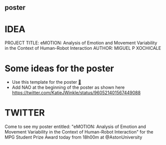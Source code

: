 poster
---


# IDEA

PROJECT TITLE: eMOTION: Analysis of Emotion and Movement Variability in the Context of Human-Robot Interaction
AUTHOR: MIGUEL P XOCHICALE



# Some ideas for the poster

* Use this template for the poster [:link:](https://github.com/mxochicale/hai2017/tree/master/poster)
* Add NAO at the beginning of the poster as shown here https://twitter.com/KatieJWinkle/status/960521401567449088




# TWITTER





Come to see my poster entitled: 
"eMOTION: Analysis of Emotion and Movement Variability in the Context of Human-Robot Interaction"
for the MPG Student Prize Award today from 18h00m at @AstonUniversity



